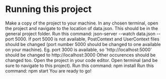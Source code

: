 # Running this project

Make a copy of the project to your machine.
In any chosen terminal, open the project and navigate to the location of data.json. This should be in the general project folder.
Run this command: json-server --watch data.json --port 5000. If port 5000 is not available, PostContext and UserContext files should be changed (port number 5000 should be changed to one available on your machine). Eg. port 3000 is available, so 'http://localhost:5000' should be changed to http://localhost:3000 Other occurences should be changed too.
Open the project in your code editor. Open terminal (and be sure to navigate to this project).
Run this command: npm install
Run this command: npm start
You are ready to go!